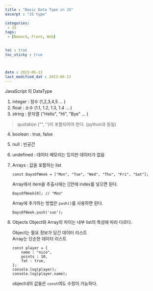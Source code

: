```yaml
---
title : "Basic Data Type in JS"
excerpt : "JS type"

categories: 
 - JS
tags: 
 - [Nomard, Front, Web]

 
toc : true
toc_sticky : true



date : 2023-06-13
last_modified_dat : 2023-06-13
---
```

<div class='notice--info' markdown='1'>
JavaScript 의 DataType
</div>

1.  integer : 정수 (1,2,3,4,5 ... )  
2.  float : 소수 (1.1, 1.2, 1.3, 1.4 ... )  
3.  string : 문자열 ("Hello", "Hi", "Bye" ... )  
   > quotation ("", '')이 포함되어야 한다. (python과 동일)  
4. boolean : true, false
5. null : 빈공간
6. undefined : 데이터 메모리는 있지만 데이터가 없음
7. Arrays : 값을 포함하는  list
   ```JS
   const DaysOfWeek = ["Mon", "Tue", "Wed", "Thu", "Fri", "Sat"];
   ```
   Array에서 item을 추출시에는 []안에 index를 넣으면 된다.  
   ```JS
   DaysOfWeek[0]; // "Mon"
   ```
   Array에 추가하는 방법은 `push()`를 사용하면 된다.
   ```JS
   DaysOfWeek.push('sun');
   ```
8. Objects
   Object와 Array의 차이는 내부 list의 특성에 따라 다르다.  

   Object는 필요 정보가 담긴 데이터 리스트  
   Array는 단순한 데이터 리스트  
    ```JS
    const player = {
        name : "nico",
        points : 10,
        fat : true,
    };
    console.log(player);
    console.log(player.name);
    ```
    object내의 값들은 `const`여도 수정이 가능하다.   
    